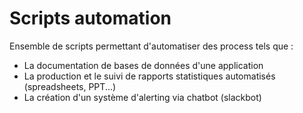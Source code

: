 # Scripts automation

Ensemble de scripts permettant d'automatiser des process tels que :
- La documentation de bases de données d'une application
- La production et le suivi de rapports statistiques automatisés (spreadsheets, PPT...)
- La création d'un système d'alerting via chatbot (slackbot)
